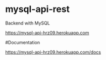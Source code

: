 # mysql-api-rest
Backend with MySQL

https://mysql-api-hrz09.herokuapp.com

#Documentation

https://mysql-api-hrz09.herokuapp.com/docs


